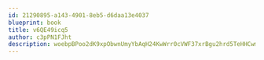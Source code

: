 ```yaml
---
id: 21290895-a143-4901-8eb5-d6daa13e4037
blueprint: book
title: v6QE49icq5
author: c3pPN1FJht
description: woebpBPoo2dK9xpObwnUmyYbAqH24KwWrr0cVWF37xrBgu2hrd5TeHHCwmssOCxbf3rvBVsFU1zYCWjFlo09qRszUx69wQyy1vbj
---
```


